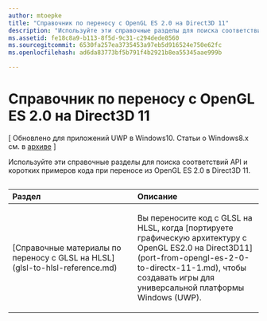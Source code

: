```yaml
---
author: mtoepke
title: "Справочник по переносу с OpenGL ES 2.0 на Direct3D 11"
description: "Используйте эти справочные разделы для поиска соответствий API и коротких примеров кода при переносе из OpenGL ES 2.0 в Direct3D 11."
ms.assetid: fe18c8a9-b113-8f5d-9c31-c294dede8560
ms.sourcegitcommit: 6530fa257ea3735453a97eb5d916524e750e62fc
ms.openlocfilehash: ad6da83773bf5b791f4b2921b8ea55345aae999b

---
```


# Справочник по переносу с OpenGL ES 2.0 на Direct3D 11


\[ Обновлено для приложений UWP в Windows10. Статьи о Windows8.x см. в [архиве](http://go.microsoft.com/fwlink/p/?linkid=619132) \]

Используйте эти справочные разделы для поиска соответствий API и коротких примеров кода при переносе из OpenGL ES 2.0 в Direct3D 11.
## 
<table>
<colgroup>
<col width="50%" />
<col width="50%" />
</colgroup>
<thead>
<tr class="header">
<th align="left">Раздел</th>
<th align="left">Описание</th>
</tr>
</thead>
<tbody>
<tr class="odd">
<td align="left"><p>[Справочные материалы по переносу с GLSL на HLSL](glsl-to-hlsl-reference.md)</p></td>
<td align="left"><p>Вы переносите код с GLSL на HLSL, когда [портируете графическую архитектуру с OpenGL ES2.0 на Direct3D11](port-from-opengl-es-2-0-to-directx-11-1.md), чтобы создавать игры для универсальной платформы Windows (UWP).</p></td>
</tr>
</tbody>
</table>

 

 

 







<!--HONumber=Jun16_HO4-->


